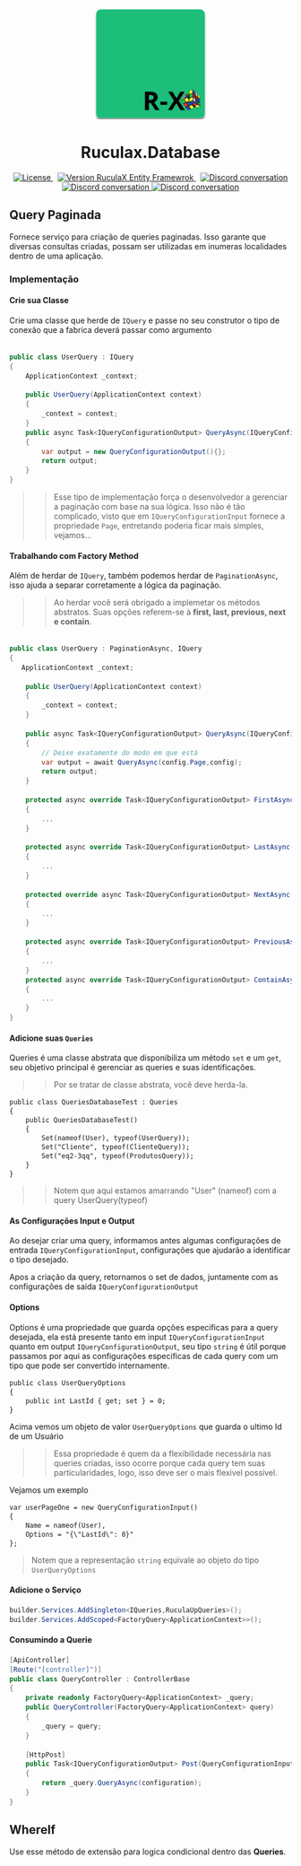 <p align="center">
    <img src="../../Ruculax.png" style="width:200px">
    <h1 align="center"> Ruculax.Database</h1>    
</p>

<p align="center">
  <a href="https://circleci.com/gh/angular/workflows/angular/tree/main">
    <img src="https://img.shields.io/badge/license-MIT-blue" alt="License" />
  </a>&nbsp;
  <a href="https://www.nuget.org/packages/RuculaX.Database/">
    <img src="https://img.shields.io/nuget/v/RuculaX.Database" alt="Version RuculaX Entity Framewrok" />
  </a>&nbsp;
  <a href="https://github.com/reginaldo-marinho/rucula-x/graphs/contributors">
    <img src="https://img.shields.io/github/contributors/reginaldo-marinho/rucula-x" alt="Discord conversation" />
  </a>
   <a href="https://github.com/reginaldo-marinho/rucula-x/commits/main">
    <img src="https://img.shields.io/github/last-commit/reginaldo-marinho/rucula-x" alt="Discord conversation" />
  </a>

   <a href="https://www.nuget.org/packages/RuculaX.Database/">
    <img src="https://img.shields.io/nuget/dt/RuculaX.Database" alt="Discord conversation" />
  </a>
</p>


## Query Paginada
Fornece serviço para criação de queries paginadas. Isso garante que diversas consultas criadas, possam ser utilizadas em inumeras localidades dentro de uma aplicação.

### Implementação

#### Crie sua Classe 

Crie uma classe que herde de `IQuery` e passe no seu construtor o tipo de conexão que a fabrica deverá passar como argumento

```C#

public class UserQuery : IQuery
{
    ApplicationContext _context;

    public UserQuery(ApplicationContext context)
    {
        _context = context;
    }
    public async Task<IQueryConfigurationOutput> QueryAsync(IQueryConfigurationInput config)
    {
        var output = new QueryConfigurationOutput(){};
        return output;
    }
}
```
>> Esse tipo de implementação força o desenvolvedor a gerenciar a paginação com base na sua lógica. Isso não é tão complicado, visto que em `IQueryConfigurationInput` fornece a propriedade `Page`, entretando poderia ficar mais simples, vejamos...


#### Trabalhando com Factory Method
Além de herdar de  `IQuery`, também podemos herdar de `PaginationAsync`, isso ajuda a separar corretamente a lógica da paginação.

>> Ao herdar você será obrigado a implemetar os métodos abstratos. Suas opções referem-se à **first, last, previous, next e contain**.

```c#

public class UserQuery : PaginationAsync, IQuery
{
   ApplicationContext _context;

    public UserQuery(ApplicationContext context)
    {
        _context = context;
    }

    public async Task<IQueryConfigurationOutput> QueryAsync(IQueryConfigurationInput config)
    {
        // Deixe exatamente do modo em que está
        var output = await QueryAsync(config.Page,config); 
        return output;
    }

    protected async override Task<IQueryConfigurationOutput> FirstAsync(IQueryConfigurationInput config)
    {
        ...
    }

    protected async override Task<IQueryConfigurationOutput> LastAsync(IQueryConfigurationInput config)
    {
        ...
    }

    protected override async Task<IQueryConfigurationOutput> NextAsync(IQueryConfigurationInput config)
    {
        ...
    }

    protected async override Task<IQueryConfigurationOutput> PreviousAsync(IQueryConfigurationInput config)
    {
        ...
    }
    protected async override Task<IQueryConfigurationOutput> ContainAsync(IQueryConfigurationInput config)
    {
        ...
    }
}
```
#### Adicione suas `Queries`

Queries é uma classe abstrata que disponibiliza um método `set` e um `get`, seu objetivo principal é gerenciar as queries e suas identificações.

>> Por se tratar de classe abstrata, você deve herda-la.

```
public class QueriesDatabaseTest : Queries
{
    public QueriesDatabaseTest()
    {
        Set(nameof(User), typeof(UserQuery));
        Set("Cliente", typeof(ClienteQuery));
        Set("eq2-3qq", typeof(ProdutosQuery));
    }
}
```
>> Notem que aqui estamos amarrando "User" (nameof) com a query UserQuery(typeof)

#### As Configurações Input e Output

Ao desejar criar uma query, informamos antes algumas configurações de entrada `IQueryConfigurationInput`, configurações que ajudarão a identificar o tipo desejado.


Apos a criação da query, retornamos o set de dados, juntamente com as configurações de saida `IQueryConfigurationOutput`

#### Options

Options é uma propriedade que guarda opções especificas para a query desejada, ela está presente tanto em input `IQueryConfigurationInput` quanto em output `IQueryConfigurationOutput`, seu tipo `string` é útil porque passamos por aqui as configurações especificas de cada query com um tipo que pode ser convertido internamente.

```
public class UserQueryOptions
{
    public int LastId { get; set } = 0;
}
```

Acima vemos um objeto de valor `UserQueryOptions` que guarda o ultimo Id de um Usuário

>> Essa propriedade é quem da a flexibilidade necessária nas queries criadas, isso ocorre porque cada query tem suas particularidades, logo, isso deve ser o mais flexivel possível.

Vejamos um exemplo

```
var userPageOne = new QueryConfigurationInput()
{
    Name = nameof(User),
    Options = "{\"LastId\": 0}"
};
```
> Notem que a representação `string` equivale ao objeto do tipo `UserQueryOptions`

#### Adicione o Serviço
```C#
builder.Services.AddSingleton<IQueries,RuculaUpQueries>();
builder.Services.AddScoped<FactoryQuery<ApplicationContext>>();

```


#### Consumindo a Querie

```C#
[ApiController]
[Route("[controller]")]
public class QueryController : ControllerBase
{
    private readonly FactoryQuery<ApplicationContext> _query;
    public QueryController(FactoryQuery<ApplicationContext> query)
    {
        _query = query;
    }

    [HttpPost]
    public Task<IQueryConfigurationOutput> Post(QueryConfigurationInput configuration)
    {
        return _query.QueryAsync(configuration);
    }
}
```

## WhereIf
Use esse método de extensão para logica condicional dentro das **Queries**.